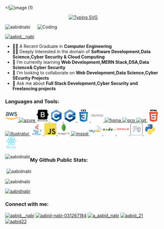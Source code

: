 <!![image (1)](https://github.com/Aabidnabi/Aabidnabi/assets/69672207/c7b63189-1eba-41bf-85b0-ab61205bc031)
<!-- Typing SVG -->
<p align="center"> <a href="https://git.io/typing-svg"><img src="https://readme-typing-svg.herokuapp.com?font=Fira+Code&pause=1000&width=435&lines=All+About+Me;+%40I+am+a+CS+Engineering+Graduate;+%40Frontend+Web+Developer+;+%40Aspiring+Full+Stack+Developer;+%40Passionate+Cyber+Security+Enthausist;" alt="Typing SVG" /></a>
</p>

<img align = "right" alt="Coding" width="400" src="https://cdn.dribbble.com/users/1162077/screenshots/3848914/programmer.gif">

<p align="left"> <img src="https://komarev.com/ghpvc/?username=aabidnabi&label=Profile%20views&color=0e75b6&style=flat" alt="aabidnabi" /> </p>

<p align="left"> <a href="https://twitter.com/aabid__nabi" target="blank"><img src="https://img.shields.io/twitter/follow/aabid__nabi?logo=twitter&style=for-the-badge" alt="aabid__nabi" /></a> </p>

- ✍🏻 A Recent Graduate in **Computer Engineering**
- 👨‍💻 Deeply Interested in the domain of **Software Development,Data Science,Cyber Security & Cloud Computing**
- 📝 I’m currently learning **Web Development,MERN Stack,DSA,Data Science& Cyber Security**
- 🌱  I'm looking to collaborate on **Web Development,Data Science,Cyber SEcurity Projects**
- 💬 Ask me about **Full Stack Development,Cyber Security and Freelancing projects**

<h3 align="left">Languages and Tools:</h3>
<p align="left"> <a href="https://aws.amazon.com" target="_blank" rel="noreferrer"> <img src="https://raw.githubusercontent.com/devicons/devicon/master/icons/amazonwebservices/amazonwebservices-original-wordmark.svg" alt="aws" width="40" height="40"/> </a> <a href="https://azure.microsoft.com/en-in/" target="_blank" rel="noreferrer"> <img src="https://www.vectorlogo.zone/logos/microsoft_azure/microsoft_azure-icon.svg" alt="azure" width="40" height="40"/> </a> <a href="https://getbootstrap.com" target="_blank" rel="noreferrer"> <img src="https://raw.githubusercontent.com/devicons/devicon/master/icons/bootstrap/bootstrap-plain-wordmark.svg" alt="bootstrap" width="40" height="40"/> </a> <a href="https://www.cprogramming.com/" target="_blank" rel="noreferrer"> <img src="https://raw.githubusercontent.com/devicons/devicon/master/icons/c/c-original.svg" alt="c" width="40" height="40"/> </a> <a href="https://www.w3schools.com/cpp/" target="_blank" rel="noreferrer"> <img src="https://raw.githubusercontent.com/devicons/devicon/master/icons/cplusplus/cplusplus-original.svg" alt="cplusplus" width="40" height="40"/> </a> <a href="https://www.w3schools.com/css/" target="_blank" rel="noreferrer"> <img src="https://raw.githubusercontent.com/devicons/devicon/master/icons/css3/css3-original-wordmark.svg" alt="css3" width="40" height="40"/> </a> <a href="https://expressjs.com" target="_blank" rel="noreferrer"> <img src="https://raw.githubusercontent.com/devicons/devicon/master/icons/express/express-original-wordmark.svg" alt="express" width="40" height="40"/> </a> <a href="https://www.figma.com/" target="_blank" rel="noreferrer"> <img src="https://www.vectorlogo.zone/logos/figma/figma-icon.svg" alt="figma" width="40" height="40"/> </a> <a href="https://cloud.google.com" target="_blank" rel="noreferrer"> <img src="https://www.vectorlogo.zone/logos/google_cloud/google_cloud-icon.svg" alt="gcp" width="40" height="40"/> </a> <a href="https://git-scm.com/" target="_blank" rel="noreferrer"> <img src="https://www.vectorlogo.zone/logos/git-scm/git-scm-icon.svg" alt="git" width="40" height="40"/> </a> <a href="https://www.w3.org/html/" target="_blank" rel="noreferrer"> <img src="https://raw.githubusercontent.com/devicons/devicon/master/icons/html5/html5-original-wordmark.svg" alt="html5" width="40" height="40"/> </a> <a href="https://www.adobe.com/in/products/illustrator.html" target="_blank" rel="noreferrer"> <img src="https://www.vectorlogo.zone/logos/adobe_illustrator/adobe_illustrator-icon.svg" alt="illustrator" width="40" height="40"/> </a> <a href="https://www.java.com" target="_blank" rel="noreferrer"> <img src="https://raw.githubusercontent.com/devicons/devicon/master/icons/java/java-original.svg" alt="java" width="40" height="40"/> </a> <a href="https://developer.mozilla.org/en-US/docs/Web/JavaScript" target="_blank" rel="noreferrer"> <img src="https://raw.githubusercontent.com/devicons/devicon/master/icons/javascript/javascript-original.svg" alt="javascript" width="40" height="40"/> </a> <a href="https://www.mongodb.com/" target="_blank" rel="noreferrer"> <img src="https://raw.githubusercontent.com/devicons/devicon/master/icons/mongodb/mongodb-original-wordmark.svg" alt="mongodb" width="40" height="40"/> </a> <a href="https://www.microsoft.com/en-us/sql-server" target="_blank" rel="noreferrer"> <img src="https://www.svgrepo.com/show/303229/microsoft-sql-server-logo.svg" alt="mssql" width="40" height="40"/> </a> <a href="https://www.mysql.com/" target="_blank" rel="noreferrer"> <img src="https://raw.githubusercontent.com/devicons/devicon/master/icons/mysql/mysql-original-wordmark.svg" alt="mysql" width="40" height="40"/> </a> <a href="https://nodejs.org" target="_blank" rel="noreferrer"> <img src="https://raw.githubusercontent.com/devicons/devicon/master/icons/nodejs/nodejs-original-wordmark.svg" alt="nodejs" width="40" height="40"/> </a> <a href="https://www.oracle.com/" target="_blank" rel="noreferrer"> <img src="https://raw.githubusercontent.com/devicons/devicon/master/icons/oracle/oracle-original.svg" alt="oracle" width="40" height="40"/> </a> <a href="https://www.photoshop.com/en" target="_blank" rel="noreferrer"> <img src="https://raw.githubusercontent.com/devicons/devicon/master/icons/photoshop/photoshop-line.svg" alt="photoshop" width="40" height="40"/> </a> <a href="https://www.python.org" target="_blank" rel="noreferrer"> <img src="https://raw.githubusercontent.com/devicons/devicon/master/icons/python/python-original.svg" alt="python" width="40" height="40"/> </a> <a href="https://reactjs.org/" target="_blank" rel="noreferrer"> <img src="https://raw.githubusercontent.com/devicons/devicon/master/icons/react/react-original-wordmark.svg" alt="react" width="40" height="40"/> </a> </p>

<p><img align="left" src="https://github-readme-stats.vercel.app/api/top-langs?username=aabidnabi&show_icons=true&locale=en&layout=compact" alt="aabidnabi" /></p>

 <h3 align="left">My Github Public Stats:</h3>
<p>&nbsp;<img align="center" src="https://github-readme-stats.vercel.app/api?username=aabidnabi&show_icons=true&locale=en" alt="aabidnabi" /></p>

<p><img align="center" src="https://github-readme-streak-stats.herokuapp.com/?user=aabidnabi&" alt="aabidnabi" /></p>
<p align="left"> <a href="https://github.com/ryo-ma/github-profile-trophy"><img src="https://github-profile-trophy.vercel.app/?username=aabidnabi" alt="aabidnabi" /></a> </p>

<h3 align="left">Connect with me:</h3>
<p align="left">
<a href="https://twitter.com/aabid__nabi" target="blank"><img align="center" src="https://raw.githubusercontent.com/rahuldkjain/github-profile-readme-generator/master/src/images/icons/Social/twitter.svg" alt="aabid__nabi" height="30" width="40" /></a>
<a href="https://linkedin.com/in/aabid-nabi-031267184" target="blank"><img align="center" src="https://raw.githubusercontent.com/rahuldkjain/github-profile-readme-generator/master/src/images/icons/Social/linked-in-alt.svg" alt="aabid-nabi-031267184" height="30" width="40" /></a>
<a href="https://instagram.com/a_aabid_nabi" target="blank"><img align="center" src="https://raw.githubusercontent.com/rahuldkjain/github-profile-readme-generator/master/src/images/icons/Social/instagram.svg" alt="a_aabid_nabi" height="30" width="40" /></a>
<a href="https://www.codechef.com/users/aabid_21" target="blank"><img align="center" src="https://cdn.jsdelivr.net/npm/simple-icons@3.1.0/icons/codechef.svg" alt="aabid_21" height="30" width="40" /></a>
<a href="https://www.leetcode.com/aabid22" target="blank"><img align="center" src="https://raw.githubusercontent.com/rahuldkjain/github-profile-readme-generator/master/src/images/icons/Social/leet-code.svg" alt="aabid22" height="30" width="40" /></a>
</p>


